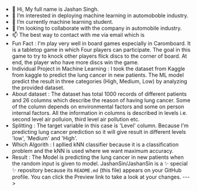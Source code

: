- 👋 Hi, My full name is Jashan Singh.
- 👀 I’m interested in deploying machine learning in automoboble industry.
- 🌱 I’m currently machine learning student. 
- 💞️ I’m looking to collaborate with the company in automobile industry. 
- 📫 The best way to contact with me via email which is 
- Fun Fact : I'm play very well in board games especially in Caromboard. It is a tabletop game in which Four players can participate. The goal in this game to try to knock other players flick discs to the corner of board. At end, the player who have more discs win the game.
- Individual Project in Machine Learning : I took the dataset from Kaggle from kaggle to predict the lung cancer in new patients. The ML model predict the result in three categories (High, Medium, Low) by analyzing the provided dataset.
- About dataset : The dataset has total 1000 records of different patients and 26 columns which describe the reason of having lung cancer. Some of the column depends on environmental factors  and some on person internal factors. All the information in columns is described in levels i.e. second level air polluion, third level air pollution etc. 
- Splitting : The target variable in this case is 'Level' column. Because I'm predicting lung cancer prediction so it will give result in different levels 'low', 'Medium' and 'High'.
- Which Algorith : I apllied kNN classifier because it is a classification problem and the kNN is used where we want maximum accuracy.
- Result : The Model is predicting the lung cancer in new patients when the random input is given to model. 
JashanSin/JashanSin is a ✨ special ✨ repository because its `README.md` (this file) appears on your GitHub profile.
You can click the Preview link to take a look at your changes.
--->
